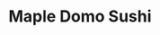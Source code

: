 ---
layout: place
title: Maple Domo Sushi
permalink: /new-york/brooklyn/maple-domo-sushi.html
stateAbbr: NY
stateName: New York
cityName: Brooklyn
seo:
  type: restaurant
  links: http://www.domosushii.com/
place_id: ChIJZa7raWVbwokRGX4rzWvVCrY
photos:
  - name: >-
      places/ChIJZa7raWVbwokRGX4rzWvVCrY/photos/AeeoHcKg3HeMRAk7UgaIVIXXeQ_eAw7Q7behfOaYjYwxqFqM9uPEz9x-20Fi5M6FdYUCbXtOrg3Tf2bgjY9pttlqHXwHbu3l7XadKopieZyOBIg9ZqczjVSI-ZzAt4F-92aY8ph9uB0ZnmLaBXnrqBgsrF4whPrVS2KeasQQq1x6gFJUL1MrpwEQopY9u-cokRzG9JZkGdTqnu8gzLWZWghD_q8JiVL-pxGUd5-RGfLhAcb9N-lKEseGvr_JpG--Oni7f2m07jkaC-H7GE3dYXcLJJzaervxUkQJPdgDvYgb00NNsQ
    widthPx: 4032
    heightPx: 3024
    authorAttributions:
      - displayName: Maple Domo Sushi
        uri: https://maps.google.com/maps/contrib/112852824121500885245
        photoUri: >-
          https://lh3.googleusercontent.com/a/ACg8ocLYiD5CaUFQpguURCgGjyP0CWupN6-KqkcqDO48m_bLiVeAKA=s100-p-k-no-mo
    flagContentUri: >-
      https://www.google.com/local/imagery/report/?cb_client=maps_api_places.places_api&image_key=!1e10!2sAF1QipNeFFX5cLD78ElTuuIIsH8dWPNRkEmGG0fE8cAW&hl=en-US
    googleMapsUri: >-
      https://www.google.com/maps/place//data=!3m4!1e2!3m2!1sAF1QipNeFFX5cLD78ElTuuIIsH8dWPNRkEmGG0fE8cAW!2e10!4m2!3m1!1s0x89c25b6569ebae65:0xb60ad56bcd2b7e19
  - name: >-
      places/ChIJZa7raWVbwokRGX4rzWvVCrY/photos/AeeoHcL7YiPpUsobdqhPxsD7iOoWvdzNLsqBfD4-dkGFaMjxti-_ufd5grpirgFieRUyMcCueFG2pSTT0TzLdS2_eL1hH89gUflZM-tiL9VLzHu5PRuRVQafT-9VhmFDjJBrKqalZIVu7Ge7B7qkXvbJ_0QnWszI0flCDzYz4Bpiy0V9YPLPVlKyqZuOdd3JYV3FwptFBgo4-bNHjwh29ETZ7sdD9pB0hek4GThHtfBlgdWdau_tGUyaXjNfIu4_l0RkXb2clqMDWX64PpAeQ8BDP0_rsIheOqV2fMMmJWtQmrE60w
    widthPx: 1080
    heightPx: 823
    authorAttributions:
      - displayName: Maple Domo Sushi
        uri: https://maps.google.com/maps/contrib/112852824121500885245
        photoUri: >-
          https://lh3.googleusercontent.com/a/ACg8ocLYiD5CaUFQpguURCgGjyP0CWupN6-KqkcqDO48m_bLiVeAKA=s100-p-k-no-mo
    flagContentUri: >-
      https://www.google.com/local/imagery/report/?cb_client=maps_api_places.places_api&image_key=!1e10!2sAF1QipPEeTDyG46ubcW6CtTmUN8GqWGFm1idcVvnz-cN&hl=en-US
    googleMapsUri: >-
      https://www.google.com/maps/place//data=!3m4!1e2!3m2!1sAF1QipPEeTDyG46ubcW6CtTmUN8GqWGFm1idcVvnz-cN!2e10!4m2!3m1!1s0x89c25b6569ebae65:0xb60ad56bcd2b7e19
  - name: >-
      places/ChIJZa7raWVbwokRGX4rzWvVCrY/photos/AeeoHcKc416twTfJrUhNRDVgsLjmkdrFIGKxV2__HeEzm78UDqFnhw8z1j2OKmsvPirCbnvW3OMQAWaff_pqmN6plKmHbU4nYEmPnpiFc2Mx_PWXR71YR1J148e99BuGmB3ebm6rjc_5nh8nY-ErY4_EyqYXUzyodxpgEtZ23RzW7nRe7AaylKE1t-Rn88PH8R10gMRSkDRnxVMxk0iEKXuRA2idUjeyUoLV6N1PEYaZ9ZjMi-pl_HYxrWXlm7kJxJA4iV8t0nYlk72qXpPzyX5V4QH9J21zS_Nksta6IArgeTEiPgVZ3IXaURXSt1rofnDtNPMdNmolGkDr-AYjfBVhpZtnyLV3vfXoNFlaf7kgqqU5esSUoyJ6DTCKIRjutKdJafHMbP2fr976OQ5eCZaXvndl68mHHP7AGOcGSM6krsgbsAhY
    widthPx: 1596
    heightPx: 1712
    authorAttributions:
      - displayName: rop vazquez
        uri: https://maps.google.com/maps/contrib/100582034798037225814
        photoUri: >-
          https://lh3.googleusercontent.com/a-/ALV-UjXzMAgBy5H2z8vmeQqwcS_qp8uB5Zy_CbWu50BOLXhOOpGlzp5L=s100-p-k-no-mo
    flagContentUri: >-
      https://www.google.com/local/imagery/report/?cb_client=maps_api_places.places_api&image_key=!1e10!2sCIHM0ogKEICAgICfuaK34AE&hl=en-US
    googleMapsUri: >-
      https://www.google.com/maps/place//data=!3m4!1e2!3m2!1sCIHM0ogKEICAgICfuaK34AE!2e10!4m2!3m1!1s0x89c25b6569ebae65:0xb60ad56bcd2b7e19
  - name: >-
      places/ChIJZa7raWVbwokRGX4rzWvVCrY/photos/AeeoHcIuBL5K-5peG1gsAyLvjy6jz6SMuSSXwIb1hlKw_HBnoK7-Zv5PEb-kNS2MGZj1HHlXNUfgUbVZvmC_IzJOshVc10CSh9tYZIisXkH1yx4PdRbFwUrD5XgYNOUlIeSEOU01P6_aYRHUed2KP4CFgMh89tko9DArAYCOOUxoqF6gdq4STI04GjZnseeVvfJUCOwdPzwYEVWFBFD7AkUn4srw50gt2QYxSFqOGfy3gv5iBfH29-vToNthaXhFPP1oK0BJGsSu7IBTGRrU7tyHgG8HyZ259eOqNvFRY9BOdGt-ag
    widthPx: 3600
    heightPx: 4800
    authorAttributions:
      - displayName: Maple Domo Sushi
        uri: https://maps.google.com/maps/contrib/112852824121500885245
        photoUri: >-
          https://lh3.googleusercontent.com/a/ACg8ocLYiD5CaUFQpguURCgGjyP0CWupN6-KqkcqDO48m_bLiVeAKA=s100-p-k-no-mo
    flagContentUri: >-
      https://www.google.com/local/imagery/report/?cb_client=maps_api_places.places_api&image_key=!1e10!2sAF1QipOLNb3bnDqLvmzVcChS1duNgmpuoSkanipwq5YF&hl=en-US
    googleMapsUri: >-
      https://www.google.com/maps/place//data=!3m4!1e2!3m2!1sAF1QipOLNb3bnDqLvmzVcChS1duNgmpuoSkanipwq5YF!2e10!4m2!3m1!1s0x89c25b6569ebae65:0xb60ad56bcd2b7e19
  - name: >-
      places/ChIJZa7raWVbwokRGX4rzWvVCrY/photos/AeeoHcIuUn4FhCJA10ghfjB85Yj91PaeJzyGkz6q9_3m2srUDOa49Qg5Vb_AlCuF4xYZdi36dg42Au0t4ddH4niMjFmdfcofKRdbCDR_p702d1VeiUzgy0AYFUOFvYv96wA3uCJ3u9AJKm-kChIXv_2LTl7Zh3fkUnBiDtgZeWEXnlTZhrnWmMcRWZM5Gl_zpvi9G9WpXGqySfD-5fyuKL2VLWG_9EAvo9tsWIh0Dn2R0sp5-6x5JFGjCM311L8gmvBHB_u88FG1VaYNKsE_rri2HEVDhSdzUhUZG5Xr6bK9pc-QjQ
    widthPx: 864
    heightPx: 1920
    authorAttributions:
      - displayName: Maple Domo Sushi
        uri: https://maps.google.com/maps/contrib/112852824121500885245
        photoUri: >-
          https://lh3.googleusercontent.com/a/ACg8ocLYiD5CaUFQpguURCgGjyP0CWupN6-KqkcqDO48m_bLiVeAKA=s100-p-k-no-mo
    flagContentUri: >-
      https://www.google.com/local/imagery/report/?cb_client=maps_api_places.places_api&image_key=!1e10!2sAF1QipOfJHb-mlkLsSe8w012kJCOWv63hYTacVh-AZiP&hl=en-US
    googleMapsUri: >-
      https://www.google.com/maps/place//data=!3m4!1e2!3m2!1sAF1QipOfJHb-mlkLsSe8w012kJCOWv63hYTacVh-AZiP!2e10!4m2!3m1!1s0x89c25b6569ebae65:0xb60ad56bcd2b7e19
  - name: >-
      places/ChIJZa7raWVbwokRGX4rzWvVCrY/photos/AeeoHcLHPkw5wDEgxCDDbbpmA8YRpXICgS-nEJXfwsNYxc3QiZOTO54PU4IXDOkqgSvv_x2pn3aczPcUHvH_f33lmghDiY086_3XjgN0IS2KPDqgM4nGFDoHdnEHGBrhCOngVTt71bI0tD7qBdWeq5xFDpU-jtpVSank83SZCITfNhGhpmUAfxtwTtdBKEM6YnKaz3_-VVtftfvMCwqqfGkoxeIfJbNZXHYGvK31abaUIuMa06cFbbakhN2-jRtfDsqDvPJvgCV6sXrYVUzEsQmvlfd5WaiJomoIPygNmVaVcY76MCfktncpKeNjHrPQseu_jw5nXm-wd42oXjunUE5Osz4FCdWTUKFlK7VlX3WbxdYLbTnL-cL2uECfABCQmDqpaIZ7yHGwDfxuySq6H12vxrQCL0sVOIBMN8CZCLtVXX5F8A
    widthPx: 1220
    heightPx: 1615
    authorAttributions:
      - displayName: changyan Chen
        uri: https://maps.google.com/maps/contrib/106950153611670129203
        photoUri: >-
          https://lh3.googleusercontent.com/a-/ALV-UjVFIonORTwFKFpA7vGRsMaBXksXWnRlC5hh6HqTcF5_pR0_1oA=s100-p-k-no-mo
    flagContentUri: >-
      https://www.google.com/local/imagery/report/?cb_client=maps_api_places.places_api&image_key=!1e10!2sCIHM0ogKEICAgIDPuZ_6eQ&hl=en-US
    googleMapsUri: >-
      https://www.google.com/maps/place//data=!3m4!1e2!3m2!1sCIHM0ogKEICAgIDPuZ_6eQ!2e10!4m2!3m1!1s0x89c25b6569ebae65:0xb60ad56bcd2b7e19
  - name: >-
      places/ChIJZa7raWVbwokRGX4rzWvVCrY/photos/AeeoHcItp317NZpuiEyj2GuP-_HMhb7uE2zdIsaBHmiusJlYYljIbXXOuBzHQOMCL0_Vs7i4S1eR4oDIjnTylYl1xmCAy23DdUU4UQwPtJiojuhj7TyO1NH2O654iXy5BWC95nIAdUsEi71OfP4SGuAJz_Eb8be308L4CN4JOVFq1tMOuGzw_PSpEmU88lBRk8Ng_pwW0eYELPepc4CWJqE5Bju3It0FJgRq_9YA3M74XvffUMGxhorhL2WqoSAXl16p1mnA2jPIERV4PYhBfHWdrEIdXBnLW5uWMqTVL0KfYMaK0g
    widthPx: 864
    heightPx: 1920
    authorAttributions:
      - displayName: Maple Domo Sushi
        uri: https://maps.google.com/maps/contrib/112852824121500885245
        photoUri: >-
          https://lh3.googleusercontent.com/a/ACg8ocLYiD5CaUFQpguURCgGjyP0CWupN6-KqkcqDO48m_bLiVeAKA=s100-p-k-no-mo
    flagContentUri: >-
      https://www.google.com/local/imagery/report/?cb_client=maps_api_places.places_api&image_key=!1e10!2sAF1QipOFmoQJCrkmqsQtPrCQgT8nXkb8PuBxSMLfPSFQ&hl=en-US
    googleMapsUri: >-
      https://www.google.com/maps/place//data=!3m4!1e2!3m2!1sAF1QipOFmoQJCrkmqsQtPrCQgT8nXkb8PuBxSMLfPSFQ!2e10!4m2!3m1!1s0x89c25b6569ebae65:0xb60ad56bcd2b7e19
  - name: >-
      places/ChIJZa7raWVbwokRGX4rzWvVCrY/photos/AeeoHcLnOgq_lpHxefJ6W2eD_qqiIo0ruMW8m2TFcV93wFBjYTH8DVC8d8Hi9RafDPzrtEEwYqbifKOf408CJG5FxSWMryZDM10LAJV2I6nE4E0iiczjae0J-i-WkS8QurLMZNv-5LgyxcFxbKS0zzp2joKQLdAX5vXhwO8NYeGG7Hk_fRuZlnlqiOewCePiW3sEFliiBkVcr0UghDC6ZouCzbcyurOfz8o9LoUp2Zz9j7EQjznGJiI3_6krTIv-5zmFsmeVVqt0ZiHNCbBzFGVIe400s62XsE4nVRvvwGeQR2v7MQ
    widthPx: 1200
    heightPx: 1200
    authorAttributions:
      - displayName: Maple Domo Sushi
        uri: https://maps.google.com/maps/contrib/112852824121500885245
        photoUri: >-
          https://lh3.googleusercontent.com/a/ACg8ocLYiD5CaUFQpguURCgGjyP0CWupN6-KqkcqDO48m_bLiVeAKA=s100-p-k-no-mo
    flagContentUri: >-
      https://www.google.com/local/imagery/report/?cb_client=maps_api_places.places_api&image_key=!1e10!2sAF1QipN8qttB5mwtwz-GG-1cO9xKEdZXh9ECH1l7VUqE&hl=en-US
    googleMapsUri: >-
      https://www.google.com/maps/place//data=!3m4!1e2!3m2!1sAF1QipN8qttB5mwtwz-GG-1cO9xKEdZXh9ECH1l7VUqE!2e10!4m2!3m1!1s0x89c25b6569ebae65:0xb60ad56bcd2b7e19
  - name: >-
      places/ChIJZa7raWVbwokRGX4rzWvVCrY/photos/AeeoHcJo9WIJiFdA3UR_O_Rag8f2znXt8xX2p1ES1x2X_5k9RC7sKBGW2DmZV-KBijAZ_uFf6o_uCCm84y9_MhU5WGNwD5Tp3ipnAthS-rNVqRXsscbcIjFrt62LKp5qrQvmMztokrKtGnS_JatrU1K-V40ZcwYYBp0ybDZiU1YR0dXTczdZz3tsKOVFPMxmToTdbVi3nS7SEISKUhAtN0BZ2BZp860baFPuz9emjncbP-wVvOZjJqIYF86_rhNk36cnbKbNDYHi0uMDzYykDwFR1zzX9igaihNw4FynQYbTK_-bNQ
    widthPx: 780
    heightPx: 438
    authorAttributions:
      - displayName: Maple Domo Sushi
        uri: https://maps.google.com/maps/contrib/112852824121500885245
        photoUri: >-
          https://lh3.googleusercontent.com/a/ACg8ocLYiD5CaUFQpguURCgGjyP0CWupN6-KqkcqDO48m_bLiVeAKA=s100-p-k-no-mo
    flagContentUri: >-
      https://www.google.com/local/imagery/report/?cb_client=maps_api_places.places_api&image_key=!1e10!2sAF1QipNjx38DaHKxybcOwKd8KkJRGQtUxgW2he08J57g&hl=en-US
    googleMapsUri: >-
      https://www.google.com/maps/place//data=!3m4!1e2!3m2!1sAF1QipNjx38DaHKxybcOwKd8KkJRGQtUxgW2he08J57g!2e10!4m2!3m1!1s0x89c25b6569ebae65:0xb60ad56bcd2b7e19
  - name: >-
      places/ChIJZa7raWVbwokRGX4rzWvVCrY/photos/AeeoHcIoKou2IjxpKzP7gZqpT_crUmp7bem8WVvwzUmRMxo8gFqIAiAnRrkI69bDJmFW1wZcuOKL8DpsZC_-SZXTKMWhtwdayu8DI5C67XPz0sCwzCYWJ5MwIVREZID4D-wVo-iZkHwZaXJc7Qb__pRS3gi5CUw-UbXovwFDTxuBdBvlAvWSHKmPKoUHW79kjQmMP1v0_9_bsG8yKf0vqp-_Bt9xZ2FvKTMqVxdOC8PKIcksO-NKn-wGhHYxk8V7RWSCS1KlKvfjYf3rW4Ezd7SDZwmfcUrhTy37DmZLcPs8do3jmg
    widthPx: 800
    heightPx: 800
    authorAttributions:
      - displayName: Maple Domo Sushi
        uri: https://maps.google.com/maps/contrib/112852824121500885245
        photoUri: >-
          https://lh3.googleusercontent.com/a/ACg8ocLYiD5CaUFQpguURCgGjyP0CWupN6-KqkcqDO48m_bLiVeAKA=s100-p-k-no-mo
    flagContentUri: >-
      https://www.google.com/local/imagery/report/?cb_client=maps_api_places.places_api&image_key=!1e10!2sAF1QipMDgH7NdYeH7Z0Wzkbf_fySVYMpDlAlkMDLRSq8&hl=en-US
    googleMapsUri: >-
      https://www.google.com/maps/place//data=!3m4!1e2!3m2!1sAF1QipMDgH7NdYeH7Z0Wzkbf_fySVYMpDlAlkMDLRSq8!2e10!4m2!3m1!1s0x89c25b6569ebae65:0xb60ad56bcd2b7e19
address: 512 Court St, Brooklyn, NY 11231, USA
street: 512 Court St
city: Brooklyn
state: NY
zip: '11231'
country: USA
neighborhood: Carroll Gardens
latitude: '40.676361'
longitude: '-73.999036'
accessibility_options: null
business_status: OPERATIONAL
name: Maple Domo Sushi
google_maps_links:
  directionsUri: >-
    https://www.google.com/maps/dir//''/data=!4m7!4m6!1m1!4e2!1m2!1m1!1s0x89c25b6569ebae65:0xb60ad56bcd2b7e19!3e0
  placeUri: https://maps.google.com/?cid=13117531523650387481
  writeAReviewUri: >-
    https://www.google.com/maps/place//data=!4m3!3m2!1s0x89c25b6569ebae65:0xb60ad56bcd2b7e19!12e1
  reviewsUri: >-
    https://www.google.com/maps/place//data=!4m4!3m3!1s0x89c25b6569ebae65:0xb60ad56bcd2b7e19!9m1!1b1
  photosUri: >-
    https://www.google.com/maps/place//data=!4m3!3m2!1s0x89c25b6569ebae65:0xb60ad56bcd2b7e19!10e5
primary_type: Sushi Restaurant
opening_hours:
  openNow: true
  periods:
    - open:
        day: 0
        hour: 12
        minute: 0
      close:
        day: 0
        hour: 21
        minute: 45
    - open:
        day: 1
        hour: 11
        minute: 30
      close:
        day: 1
        hour: 21
        minute: 45
    - open:
        day: 2
        hour: 11
        minute: 30
      close:
        day: 2
        hour: 21
        minute: 45
    - open:
        day: 3
        hour: 11
        minute: 30
      close:
        day: 3
        hour: 21
        minute: 45
    - open:
        day: 4
        hour: 11
        minute: 30
      close:
        day: 4
        hour: 21
        minute: 45
    - open:
        day: 5
        hour: 11
        minute: 30
      close:
        day: 5
        hour: 22
        minute: 0
    - open:
        day: 6
        hour: 12
        minute: 0
      close:
        day: 6
        hour: 22
        minute: 0
  weekdayDescriptions:
    - 'Monday: 11:30 AM – 9:45 PM'
    - 'Tuesday: 11:30 AM – 9:45 PM'
    - 'Wednesday: 11:30 AM – 9:45 PM'
    - 'Thursday: 11:30 AM – 9:45 PM'
    - 'Friday: 11:30 AM – 10:00 PM'
    - 'Saturday: 12:00 – 10:00 PM'
    - 'Sunday: 12:00 – 9:45 PM'
  nextCloseTime: '2025-05-04T02:00:00Z'
secondary_opening_hours:
  regular:
    weekdayDescriptions: null
    type: null
  current:
    weekdayDescriptions: null
    type: null
phone: (718) 222-5758
price_level: null
price_range: null
rating: '4.4'
rating_count: 17
website: http://www.domosushii.com/
description: >-
  Experience Maple Domo Sushi in Brooklyn, NY$$$Maple Domo Sushi in Brooklyn,
  New York, stands out as a welcoming spot for fresh Japanese cuisine in the
  vibrant Carroll Gardens neighborhood. This cozy sushi restaurant delights with
  its array of expertly crafted rolls and traditional dishes, using high-quality
  ingredients that highlight authentic flavors. Patrons can enjoy a relaxed
  atmosphere perfect for casual meals or quick bites, with options that cater to
  various tastes including vegetarian choices. The spot's convenient hours make
  it an ideal choice for those searching for reliable sushi options nearby,
  enhancing its appeal as a go-to destination for flavorful dining experiences.
generative_summary: >-
  Experience Maple Domo Sushi in Brooklyn, NY$$$Maple Domo Sushi in Brooklyn,
  New York, stands out as a welcoming spot for fresh Japanese cuisine in the
  vibrant Carroll Gardens neighborhood. This cozy sushi restaurant delights with
  its array of expertly crafted rolls and traditional dishes, using high-quality
  ingredients that highlight authentic flavors. Patrons can enjoy a relaxed
  atmosphere perfect for casual meals or quick bites, with options that cater to
  various tastes including vegetarian choices. The spot's convenient hours make
  it an ideal choice for those searching for reliable sushi options nearby,
  enhancing its appeal as a go-to destination for flavorful dining experiences.
generative_disclosure: Summarized by AI using the Grok-3-Mini model.
reviews: null
review_summary: >-
  What Visitors Are Buzzing About$$$From what folks are sharing online, Maple
  Domo Sushi seems to hit the mark with its tasty rolls and solid service,
  earning plenty of nods for fresh ingredients and generous portions. Many
  appreciate the welcoming vibe that makes it feel like a neighborhood favorite,
  especially for anyone craving reliable sushi spots close by. While a few
  mentions hint at wait times during peak hours, the overall feedback leans
  positive with highlights on the variety and quality that keep people coming
  back. It's clear that diners value the consistency and flavors that make this
  place stand out among local Japanese eateries, making it a solid pick for your
  next meal out.
review_disclosure: Summarized by AI using the Grok-3-Mini model.
parking_options: null
payment_options: null
allow_dogs: null
curbside_pickup: null
delivery: null
dine_in: null
good_for_children: null
good_for_groups: null
good_for_sports: null
live_music: null
menu_for_children: null
outdoor_seating: null
reservable: null
restroom: null
serves_beer: null
serves_breakfast: null
serves_brunch: null
serves_cocktails: null
serves_coffee: null
serves_dinner: null
serves_dessert: null
serves_lunch: null
serves_vegetarian_food: null
serves_wine: null
takeout: null
update_category: enterprise
places_description: null

---
